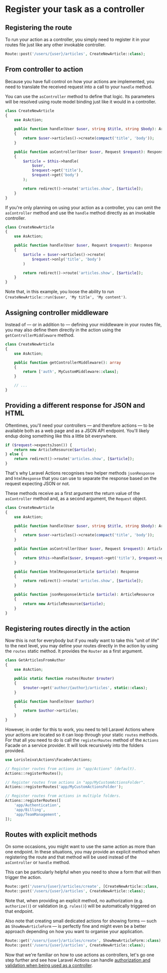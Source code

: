 # Register your task as a controller

## Registering the route

To run your action as a controller, you simply need to register it in your routes file just like any other invokable controller.

```php
Route::post('/users/{user}/articles', CreateNewArticle::class);
```

## From controller to action

Because you have full control on how your actions are implemented, you need to translate the received request into a call to your `handle` method.

You can use the `asController` method to define that logic. Its parameters will be resolved using route model binding just like it would in a controller.

```php
class CreateNewArticle
{
    use AsAction;

    public function handle(User $user, string $title, string $body): Article
    {
        return $user->articles()->create(compact('title', 'body'));
    }

    public function asController(User $user, Request $request): Response
    {
        $article = $this->handle(
            $user,
            $request->get('title'),
            $request->get('body')
        );

        return redirect()->route('articles.show', [$article]);
    }
}
```

If you're only planning on using your action as a controller, you can omit the `asController` method and use the `handle` method directly as an invokable controller.

```php
class CreateNewArticle
{
    use AsAction;

    public function handle(User $user, Request $request): Response
    {
        $article = $user->articles()->create(
            $request->only('title', 'body')
        )

        return redirect()->route('articles.show', [$article]);
    }
}
```

Note that, in this example, you loose the ability to run `CreateNewArticle::run($user, 'My title', 'My content')`.

## Assigning controller middleware

Instead of — or in addition to — defining your middleware in your routes file, you may also define them directly in the action using the `getControllerMiddleware` method.

```php
class CreateNewArticle
{
    use AsAction;

    public function getControllerMiddleware(): array
    {
        return ['auth', MyCustomMiddleware::class];
    }

    // ...
}
```

## Providing a different response for JSON and HTML

Oftentimes, you'll need your controllers — and therefore actions — to be available both as a web page and as a JSON API endpoint. You'll likely endup doing something like this a little bit everywhere.

```php
if ($request->expectsJson()) {
    return new ArticleResource($article);
} else {
    return redirect()->route('articles.show', [$article]);
}
```

That's why Laravel Actions recognises two helper methods `jsonResponse` and `htmlResponse` that you can use to separate the response based on the request expecting JSON or not.

These methods receive as a first argument the return value of the `asController` method and, as a second argument, the `Request` object.

```php
class CreateNewArticle
{
    use AsAction;

    public function handle(User $user, string $title, string $body): Article
    {
        return $user->articles()->create(compact('title', 'body'));
    }

    public function asController(User $user, Request $request): Article
    {
        return $this->handle($user, $request->get('title'), $request->get('body'));
    }

    public function htmlResponse(Article $article): Response
    {
        return redirect()->route('articles.show', [$article]);
    }

    public function jsonResponse(Article $article): ArticleResource
    {
        return new ArticleResource($article);
    }
}
```

## Registering routes directly in the action

Now this is not for everybody but if you really want to take this "unit of life" to the next level, you may define your routes directly in the action by using the `routes` static method. It provides the `Router` as a first argument.

```php
class GetArticlesFromAuthor
{
    use AsAction;

    public static function routes(Router $router)
    {
        $router->get('author/{author}/articles', static::class);
    }

    public function handle(User $author)
    {
        return $author->articles;
    }
}
```

However, in order for this to work, you need to tell Laravel Actions where your actions are located so it can loop through your static `routes` methods. For that all you need to do is call the `registerRoutes` method of the `Actions` Facade on a service provider. It will look recursively into the folders provided.

```php
use Lorisleiva\Actions\Facades\Actions;

// Register routes from actions in "app/Actions" (default).
Actions::registerRoutes();

// Register routes from actions in "app/MyCustomActionsFolder".
Actions::registerRoutes('app/MyCustomActionsFolder');

// Register routes from actions in multiple folders.
Actions::registerRoutes([
    'app/Authentication',
    'app/Billing',
    'app/TeamManagement',
]);
```

## Routes with explicit methods

On some occasions, you might want to use the same action as more than one endpoint. In these situations, you may provide an explicit method when registering the route and that method will be used instead of the `asController` or `handle` method.

This can be particularly helpful when you need to show a form that will then trigger the action.

```php
Route::get('/users/{user}/articles/create', [CreateNewArticle::class, 'showForm']);
Route::post('/users/{user}/articles', CreateNewArticle::class);
```

Note that, when providing an explicit method, no authorization (e.g. `authorize()`) or validation (e.g. `rules()`) will be automatically triggered on that endpoint.

Also note that creating small dedicated actions for showing forms — such as `ShowNewArticleForm` — is perfectly fine and might even be a better approach depending on how you want to organise your application.

```php
Route::get('/users/{user}/articles/create', ShowNewArticleForm::class);
Route::post('/users/{user}/articles', CreateNewArticle::class);
```

Now that we're familiar on how to use actions as controllers, let's go one step further and see how Laravel Actions can handle [authorization and validation when being used as a controller](./add-validation-to-controllers).
